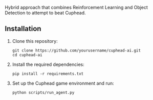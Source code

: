 
Hybrid approach that combines Reinforcement Learning and Object Detection to attempt to beat Cuphead.

## Installation

1. Clone this repository:
   ```
   git clone https://github.com/yourusername/cuphead-ai.git
   cd cuphead-ai
   ```

2. Install the required dependencies:
   ```
   pip install -r requirements.txt
   ```

3. Set up the Cuphead game environment and run:
   ```
   python scripts/run_agent.py
   ```


